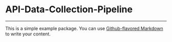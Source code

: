 # API-Data-Collection-Pipeline
_________

This is a simple example package. You can use
[Github-flavored Markdown](https://guides.github.com/features/mastering-markdown/)
to write your content.